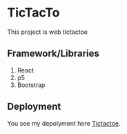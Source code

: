 # TicTacTo

This project is web tictactoe

## Framework/Libraries

1. React
2. p5
3. Bootstrap

## Deployment

You see my depolyment here [Tictactoe](https://kenny613.github.io/tictactoe/).
